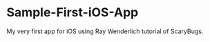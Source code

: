 Sample-First-iOS-App
====================

My very first app for iOS using Ray Wenderlich tutorial of ScaryBugs.
